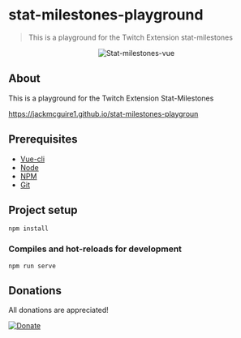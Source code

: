 # stat-milestones-playground

> This is a playground for the Twitch Extension stat-milestones

<p align="center">
    <img align="center" src="https://challengepost-s3-challengepost.netdna-ssl.com/photos/production/software_thumbnail_photos/000/771/851/datas/medium.png"  title="Stat-milestones-vue">
</p>

## About

This is a playground for the Twitch Extension Stat-Milestones
<br>

<a href="https://jackmcguire1.github.io/stat-milestones-playground">https://jackmcguire1.github.io/stat-milestones-playgroun</a>

## Prerequisites

- [Vue-cli][vue-cli]
- [Node][node]
- [NPM][npm]
- [Git][git]

## Project setup

[releases]: https://github.com/jackmcguire1/stat-milestones-vue/releases/
[vue-cli]: https://cli.vuejs.org/
[git]: https://git-scm.com/
[npm]: https://www.npmjs.com/get-npm
[node]: http://nodejs.org

```
npm install
```

### Compiles and hot-reloads for development

```
npm run serve
```

## Donations

All donations are appreciated!

[![Donate](https://img.shields.io/badge/Donate-PayPal-green.svg)](http://paypal.me/crazyjack12)
